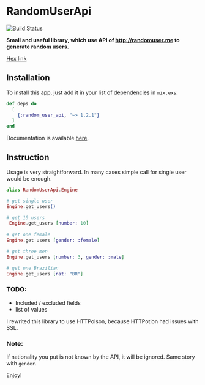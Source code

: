 # RandomUserApi
[![Build Status](https://travis-ci.org/PatNowak/random_user_api.svg?branch=master
"Build Status")](https://travis-ci.org/PatNowak/random_user_api)

**Small and useful library, which use API of http://randomuser.me to generate random users.**

[Hex link](https://hex.pm/packages/random_user_api)

## Installation

To install this app, just add it in your list of dependencies in `mix.exs`:

```elixir
def deps do
  [
    {:random_user_api, "~> 1.2.1"}
  ]
end
```

Documentation is available [here](https://hexdocs.pm/random_user_api/api-reference.html).

## Instruction

Usage is very straightforward. In many cases simple call for single user would be enough.
```elixir
alias RandomUserApi.Engine

# get single user
Engine.get_users()

# get 10 users
 Engine.get_users [number: 10]
 
# get one female
Engine.get users [gender: :female]

# get three men
Engine.get_users [number: 3, gender: :male]

# get one Brazilian
Engine.get_users [nat: "BR"]
```

### TODO:

- Included / excluded fields
- list of values

I rewrited this library to use HTTPoison, because HTTPotion had issues with SSL.

### Note:
If nationality you put is not known by the API, it will be ignored. Same story with `gender`.

Enjoy!
